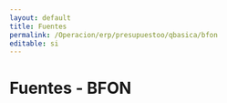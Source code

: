 ```yaml
---
layout: default
title: Fuentes
permalink: /Operacion/erp/presupuestoo/qbasica/bfon
editable: si
---
```


#  Fuentes - BFON


